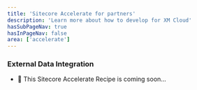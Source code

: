 ```yaml
---
title: 'Sitecore Accelerate for partners'
description: 'Learn more about how to develop for XM Cloud'
hasSubPageNav: true
hasInPageNav: false
area: ['accelerate']
---
```


### External Data Integration

- 🚀 This Sitecore Accelerate Recipe is coming soon...
